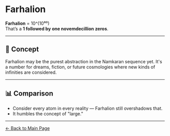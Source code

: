 # Farhalion

**Farhalion** = 10^(10⁶⁰)  
That’s a **1 followed by one novemdecillion zeros**.

---

## 🧠 Concept

Farhalion may be the purest abstraction in the Namkaran sequence yet. It's a number for dreams, fiction, or future cosmologies where new kinds of infinities are considered.

---

## 📊 Comparison

- Consider every atom in every reality — Farhalion still overshadows that.
- It humbles the concept of "large."

---

[← Back to Main Page](./)
